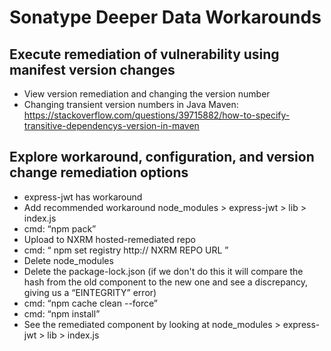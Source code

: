 # Sonatype Deeper Data Workarounds


## Execute remediation of vulnerability using manifest version changes
- View version remediation and changing the version number
- Changing transient version numbers in Java Maven: https://stackoverflow.com/questions/39715882/how-to-specify-transitive-dependencys-version-in-maven 


## Explore workaround, configuration, and version change remediation options
- express-jwt has workaround
- Add recommended workaround node_modules > express-jwt > lib > index.js
- cmd: “npm pack”
- Upload to NXRM hosted-remediated repo
- cmd: “ npm set registry http:// NXRM REPO URL ”
- Delete node_modules
- Delete the package-lock.json (if we don't do this it will compare the hash from the old component to the new one and see a discrepancy, giving us a “EINTEGRITY” error)
- cmd: “npm cache clean --force”
- cmd: “npm install”
- See the remediated component by looking at node_modules > express-jwt > lib > index.js
